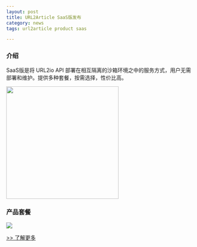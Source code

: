 ```yaml
---
layout: post
title: URL2Article SaaS版发布
category: news
tags: url2article product saas

---
```


### 介绍

SaaS版是将 URL2io API 部署在相互隔离的沙箱环境之中的服务方式，用户无需部署和维护。提供多种套餐，按需选择，性价比高。

<!--more-->

<img src="https://i.v2ex.co/Pc2lMw3y.png" width=300px>

### 产品套餐

![](https://i.v2ex.co/4vJV13s0.png)

[>> 了解更多](http://url2io.applinzi.com/console/u2article_saas/overview)
